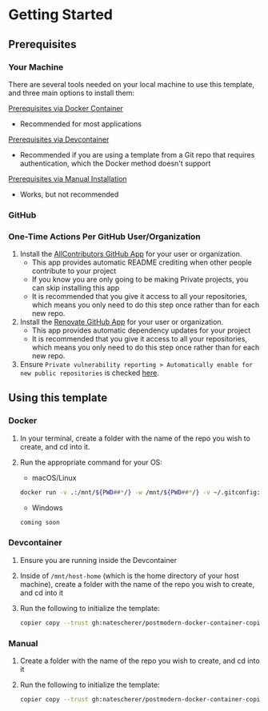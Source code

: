 # Getting Started

## Prerequisites

### Your Machine

There are several tools needed on your local machine to use this template, and three main options to install them:

[Prerequisites via Docker Container](prereqs/docker/prereqs_docker.md)

- Recommended for most applications

[Prerequisites via Devcontainer](prereqs/devcontainer/prereqs_devcontainer.md)

- Recommended if you are using a template from a Git repo that requires authentication, which the Docker method doesn't support

[Prerequisites via Manual Installation](prereqs/manual/prereqs_manual.md)

- Works, but not recommended

### GitHub

### One-Time Actions Per GitHub User/Organization

1. Install the [AllContributors GitHub App](https://github.com/apps/allcontributors/installations/new) for your user or organization.
   - This app provides automatic README crediting when other people contribute to your project
   - If you know you are only going to be making Private projects, you can skip installing this app
   - It is recommended that you give it access to all your repositories, which means you only need to do this step once rather than for each new repo.
1. Install the [Renovate GitHub App](https://github.com/apps/renovate) for your user or organization.
   - This app provides automatic dependency updates for your project
   - It is recommended that you give it access to all your repositories, which means you only need to do this step once rather than for each new repo.
1. Ensure `Private vulnerability reporting > Automatically enable for new public repositories` is checked [here](https://github.com/settings/security_analysis).

## Using this template

### Docker

1. In your terminal, create a folder with the name of the repo you wish to create, and cd into it.
2. Run the appropriate command for your OS:

   - macOS/Linux

   ```bash
   docker run -v .:/mnt/${PWD##*/} -w /mnt/${PWD##*/} -v ~/.gitconfig:/root/.gitconfig:ro -e USE_TOKEN_FOR_GIT_AUTH=true -it --pull always --rm ghcr.io/natescherer/postmodern-tools-container:latest copier copy --trust gh:natescherer/postmodern-docker-container-copiertemplate .
   ```

   - Windows

   ```PowerShell
   coming soon
   ```

### Devcontainer

1. Ensure you are running inside the Devcontainer
1. Inside of `/mnt/host-home` (which is the home directory of your host machine), create a folder with the name of the repo you wish to create, and cd into it
1. Run the following to initialize the template:

   ```bash
   copier copy --trust gh:natescherer/postmodern-docker-container-copiertemplate .
   ```

### Manual

1. Create a folder with the name of the repo you wish to create, and cd into it
1. Run the following to initialize the template:

   ```bash
   copier copy --trust gh:natescherer/postmodern-docker-container-copiertemplate .
   ```
